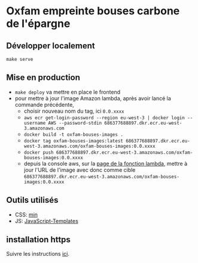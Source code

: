 # Oxfam empreinte bouses carbone de l'épargne

## Développer localement

`make serve`

## Mise en production

- `make deploy` va mettre en place le frontend
- pour mettre à jour l'image Amazon lambda, après avoir lancé la commande précédente,
  - choisir nouveau nom du tag, ici `0.0.xxxx`
  - `aws ecr get-login-password --region eu-west-3 | docker login --username AWS --password-stdin 686377688897.dkr.ecr.eu-west-3.amazonaws.com`
  - `docker build -t oxfam-bouses-images .`
  - `docker tag oxfam-bouses-images:latest 686377688897.dkr.ecr.eu-west-3.amazonaws.com/oxfam-bouses-images:0.0.xxxx`
  - `docker push 686377688897.dkr.ecr.eu-west-3.amazonaws.com/oxfam-bouses-images:0.0.xxxx`
  - depuis la console aws, sur la [page de la fonction lambda](https://eu-west-3.console.aws.amazon.com/lambda/home?region=eu-west-3#/functions/oxfamMegaBousesImage?newFunction=true&tab=testing), mettre à jour l'URL de l'image avec donc comme cible `686377688897.dkr.ecr.eu-west-3.amazonaws.com/oxfam-bouses-images:0.0.xxxx`

## Outils utilisés

- CSS: [min](https://github.com/owenversteeg/min)
- JS: [JavaScript-Templates](https://github.com/blueimp/JavaScript-Templates#usage)


## installation https

Suivre les instructions [ici](https://certbot.eff.org/lets-encrypt/ubuntufocal-nginx).

